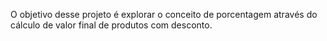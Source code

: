 O objetivo desse projeto é explorar o conceito de porcentagem através do cálculo de valor final de produtos com desconto. 
